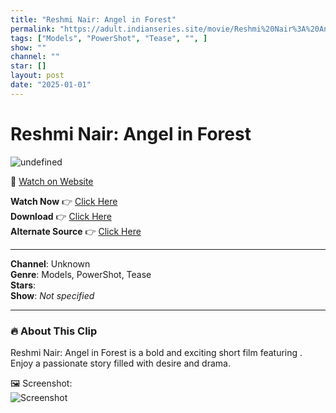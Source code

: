 ```yaml
---
title: "Reshmi Nair: Angel in Forest"
permalink: "https://adult.indianseries.site/movie/Reshmi%20Nair%3A%20Angel%20in%20Forest"
tags: ["Models", "PowerShot", "Tease", "", ]
show: ""
channel: ""
star: []
layout: post
date: "2025-01-01"
---
```


# Reshmi Nair: Angel in Forest

![undefined](https://desisins.com/wp-content/uploads/2024/10/Reshmi-Nair-Angel-In-Forest-MMS-DesiSins.com_.jpg)

🔗 [Watch on Website](https://adult.indianseries.site/movie/Reshmi%20Nair%3A%20Angel%20in%20Forest)

**Watch Now** 👉 [Click Here](https://adult.indianseries.site/movie/Reshmi%20Nair%3A%20Angel%20in%20Forest)  
**Download** 👉 [Click Here](https://adult.indianseries.site/movie/Reshmi%20Nair%3A%20Angel%20in%20Forest)  
**Alternate Source** 👉 [Click Here](https://adult.indianseries.site/movie/Reshmi%20Nair%3A%20Angel%20in%20Forest)

---

**Channel**: Unknown  
**Genre**: Models, PowerShot, Tease  
**Stars**:   
**Show**: *Not specified*

---

### 🔥 About This Clip

Reshmi Nair: Angel in Forest is a bold and exciting short film featuring . Enjoy a passionate story filled with desire and drama.
 
🖼️ Screenshot:  
![Screenshot](https://desisins.com/wp-content/uploads/2024/10/Reshmi-Nair-Angel-In-Forest-MMS-DesiSins.com_.jpg)
